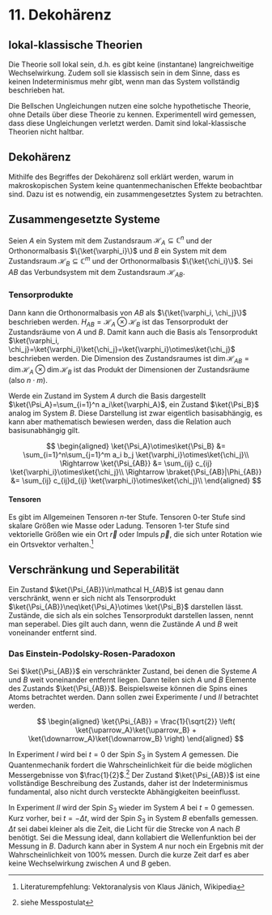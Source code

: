 # 11. Dekohärenz
## lokal-klassische Theorien
Die Theorie soll lokal sein, d.h. es gibt keine (instantane) langreichweitige Wechselwirkung. Zudem soll sie klassisch sein in dem Sinne, dass es keinen Indeterminismus mehr gibt, wenn man das System vollständig beschrieben hat.

Die Bellschen Ungleichungen nutzen eine solche hypothetische Theorie, ohne Details über diese Theorie zu kennen. Experimentell wird gemessen, dass diese Ungleichungen verletzt werden. Damit sind lokal-klassische Theorien nicht haltbar.

## Dekohärenz
Mithilfe des Begriffes der Dekohärenz soll erklärt werden, warum in makroskopischen System keine quantenmechanischen Effekte beobachtbar sind. Dazu ist es notwendig, ein zusammengesetztes System zu betrachten.

## Zusammengesetzte Systeme
Seien $A$ ein System mit dem Zustandsraum $\mathcal H_A\subseteq \mathbb C^n$ und der Orthonormalbasis $\{\ket{\varphi_i}\}$ und $B$ ein System mit dem Zustandsraum $\mathcal H_B\subseteq \mathbb C^m$ und der Orthonormalbasis $\{\ket{\chi_i}\}$. Sei $AB$ das Verbundsystem mit dem Zustandsraum $\mathcal H_{AB}$.

### Tensorprodukte
Dann kann die Orthonormalbasis von $AB$ als $\{\ket{\varphi_i, \chi_j}\}$ beschrieben werden. $H_{AB}=\mathcal H_A \otimes \mathcal H_B$ ist das Tensorprodukt der Zustandsräume von $A$ und $B$. Damit kann auch die Basis als Tensorprodukt $\ket{\varphi_i, \chi_j}=\ket{\varphi_i}\ket{\chi_j}=\ket{\varphi_i}\otimes\ket{\chi_j}$ beschrieben werden. Die Dimension des Zustandsraumes ist $\dim\mathcal H_{AB} = \dim\mathcal H_A \otimes \dim\mathcal H_B$ ist das Produkt der Dimensionen der Zustandsräume (also $n\cdot m$).

Werde ein Zustand im System $A$ durch die Basis dargestellt $\ket{\Psi_A}=\sum_{i=1}^n a_i\ket{\varphi_A}$, ein Zustand $\ket{\Psi_B}$ analog im System $B$. Diese Darstellung ist zwar eigentlich basisabhängig, es kann aber mathematisch bewiesen werden, dass die Relation auch basisunabhängig gilt.

$$
\begin{aligned}
    \ket{\Psi_A}\otimes\ket{\Psi_B}
        &= \sum_{i=1}^n\sum_{j=1}^m a_i b_j \ket{\varphi_i}\otimes\ket{\chi_j}\\
    \Rightarrow \ket{\Psi_{AB}} &= \sum_{ij} c_{ij} \ket{\varphi_i}\otimes\ket{\chi_j}\\
    \Rightarrow \braket{\Psi_{AB}|\Phi_{AB}}
        &= \sum_{ij} c_{ij}d_{ij} \ket{\varphi_i}\otimes\ket{\chi_j}\\
\end{aligned}
$$

#### Tensoren
Es gibt im Allgemeinen Tensoren $n$-ter Stufe. Tensoren $0$-ter Stufe sind skalare Größen wie Masse oder Ladung. Tensoren $1$-ter Stufe sind vektorielle Größen wie ein Ort $\vec{r}$ oder Impuls $\vec{p}$, die sich unter Rotation wie ein Ortsvektor verhalten.[^111]

[^111]: Literaturempfehlung: Vektoranalysis von Klaus Jänich, Wikipedia

## Verschränkung und Seperabilität
Ein Zustand $\ket{\Psi_{AB}}\in\mathcal H_{AB}$ ist genau dann verschränkt, wenn er sich nicht als Tensorprodukt $\ket{\Psi_{AB}}\neq\ket{\Psi_A}\otimes \ket{\Psi_B}$ darstellen lässt. Zustände, die sich als ein solches Tensorprodukt darstellen lassen, nennt man seperabel. Dies gilt auch dann, wenn die Zustände $A$ und $B$ weit voneinander entfernt sind.

### Das Einstein-Podolsky-Rosen-Paradoxon
Sei $\ket{\Psi_{AB}}$ ein verschränkter Zustand, bei denen die Systeme $A$ und $B$ weit voneinander entfernt liegen. Dann teilen sich $A$ und $B$ Elemente des Zustands $\ket{\Psi_{AB}}$. Beispielsweise können die Spins eines Atoms betrachtet werden. Dann sollen zwei Experimente $I$ und $II$ betrachtet werden.

$$
\begin{aligned}
    \ket{\Psi_{AB}} = \frac{1}{\sqrt{2}} \left(
            \ket{\uparrow_A}\ket{\uparrow_B}
            + \ket{\downarrow_A}\ket{\downarrow_B}
        \right)
\end{aligned}
$$

In Experiment $I$ wird bei $t=0$ der Spin $S_3$ in System $A$ gemessen. Die Quantenmechanik fordert die Wahrscheinlichkeit für die beide möglichen Messergebnisse von $\frac{1}{2}$.[^112] Der Zustand $\ket{\Psi_{AB}}$ ist eine vollständige Beschreibung des Zustands, daher ist der Indeterminismus fundamental, also nicht durch versteckte Abhängigkeiten beeinflusst.

In Experiment $II$ wird der Spin $S_3$ wieder im System $A$ bei $t=0$ gemessen. Kurz vorher, bei $t=-\Delta t$, wird der Spin $S_3$ in System $B$ ebenfalls gemessen. $\Delta t$ sei dabei kleiner als die Zeit, die Licht für die Strecke von $A$ nach $B$ benötigt. Sei die Messung ideal, dann kollabiert die Wellenfunktion bei der Messung in $B$. Dadurch kann aber in System $A$ nur noch ein Ergebnis mit der Wahrscheinlichkeit von $100\%$ messen. Durch die kurze Zeit darf es aber keine Wechselwirkung zwischen $A$ und $B$ geben.

[^112]: siehe Messpostulat

